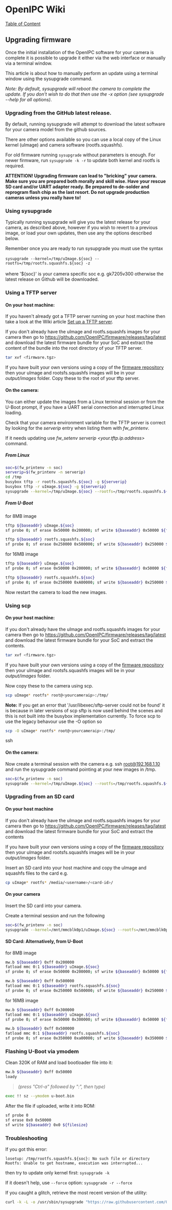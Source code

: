 # OpenIPC Wiki
[Table of Content](../README.md)

Upgrading firmware
------------------
Once the initial installation of the OpenIPC software for your camera is complete it is possible to upgrade it either via the web interface or manually via a terminal window.

This article is about how to manually perform an update using a terminal window using the sysupgrade command.

_Note: By default, sysupgrade will reboot the camera to complete the update. If you don't wish to do that then use the -x option (see sysupgrade --help for all options)_.

### Upgrading from the GitHub latest release.
By default, running sysupgrade will attempt to download the latest software for your camera model from the github sources. 

There are other options available so you can use a local copy of the Linux kernel (uImage) and camera software (rootfs.squashfs).

For old firmware running `sysupgrade` without parameters is enough. For newer firmware, run `sysupgrade -k -r` to update both kernel and rootfs is required.

__ATTENTION! Upgrading firmware can lead to "bricking" your camera. Make sure you are prepared both morally and skill wise. Have your rescue SD card and/or UART adapter ready. Be prepared to de-solder and reprogram flash chip as the last resort. Do not upgrade production cameras unless you really have to!__

### Using sysupgrade
Typically running sysupgrade will give you the latest release for your camera, as described above, however if you wish to revert to a previous image, or load your own updates, then use any the options described below. 

Remember once you are ready to run sysupgrade you must use the syntax </br></br>
`sysupgrade --kernel=/tmp/uImage.${soc} --rootfs=/tmp/rootfs.squashfs.${soc} -z` </br></br>where '${soc}' is your camera specific soc e.g. gk7205v300 
otherwise the latest release on Github will be downloaded.

### Using a TFTP server
#### On your host machine:
If you haven't already got a TFTP server running on your host machine then take a look at the Wiki article [Set up a TFTP server](installation-tftpd.md).

If you don't already have the uImage and rootfs.squashfs images for your camera then go to <https://github.com/OpenIPC/firmware/releases/tag/latest> and download the latest firmware bundle for your SoC and extract the content of the bundle into the root directory of your TFTP server.

```bash
tar xvf <firmware.tgz>
```

If you have built your own versions using a copy of the [firmware repository](https://github.com/OpenIPC/firmware) then your uImage and rootsfs.squashfs images will be in your _output/images_ folder. Copy these to the root of your tftp server.

#### On the camera:
You can either update the images from a Linux terminal session or from the U-Boot prompt, if you have a UART serial connection and interrupted Linux loading.

Check that your camera environment variable for the TFTP server is correct by looking for the _serverip_ entry when listing them with _fw_printenv_.

If it needs updating use _fw_setenv serverip <your.tftp.ip.address>_ command.

##### From Linux
```bash
soc=$(fw_printenv -n soc)
serverip=$(fw_printenv -n serverip)
cd /tmp
busybox tftp -r rootfs.squashfs.${soc} -g ${serverip}
busybox tftp -r uImage.${soc} -g ${serverip}
sysupgrade --kernel=/tmp/uImage.${soc} --rootfs=/tmp/rootfs.squashfs.${soc} -z
```

##### From U-Boot

for 8MB image

```bash
tftp ${baseaddr} uImage.${soc}
sf probe 0; sf erase 0x50000 0x200000; sf write ${baseaddr} 0x50000 ${filesize}

tftp ${baseaddr} rootfs.squashfs.${soc}
sf probe 0; sf erase 0x250000 0x500000; sf write ${baseaddr} 0x250000 ${filesize}
```

for 16MB image

```bash
tftp ${baseaddr} uImage.${soc}
sf probe 0; sf erase 0x50000 0x200000; sf write ${baseaddr} 0x50000 ${filesize}

tftp ${baseaddr} rootfs.squashfs.${soc}
sf probe 0; sf erase 0x250000 0xA00000; sf write ${baseaddr} 0x250000 ${filesize}
```

Now restart the camera to load the new images.

### Using scp
#### On your host machine:
If you don't already have the uImage and rootfs.squashfs images for your camera then go to <https://github.com/OpenIPC/firmware/releases/tag/latest> and download the latest firmware bundle for your SoC and extract the contents.

```bash
tar xvf <firmware.tgz>
```

If you have built your own versions using a copy of the [firmware repository](https://github.com/OpenIPC/firmware) then your uImage and rootsfs.squashfs images will be in your _output/images_ folder.

Now copy these to the camera using scp.

```bash
scp uImage* rootfs* root@<yourcameraip>:/tmp/
```

**Note:** If you get an error that '/usr/libexec/sftp-server could not be found' it is because in later versions of scp sftp is now used behind the scenes and this is not built into the busybox implementation currently. To force scp to use the legacy behavour use the -O option so 
```bash
scp -O uImage* rootfs* root@<yourcameraip>:/tmp/
```
ssh
#### On the camera:
Now create a terminal session with the camera e.g. ssh root@192.168.1.10 and run the sysupgrade command pointing at your new images in /tmp.

```bash
soc=$(fw_printenv -n soc)
sysupgrade --kernel=/tmp/uImage.${soc} --rootfs=/tmp/rootfs.squashfs.${soc} -z
```

### Upgrading from an SD card
#### On your host machine
If you don't already have the uImage and rootfs.squashfs images for your camera then go to <https://github.com/OpenIPC/firmware/releases/tag/latest> and download the latest firmware bundle for your SoC and extract the contents

If you have built your own versions using a copy of the [firmware repository](https://github.com/OpenIPC/firmware) then your uImage and rootsfs.squashfs images will be in your _output/images_ folder.

Insert an SD card into your host machine and copy the uImage and squashfs files to the card e.g.

```bash
cp uImage* rootfs* /media/<username>/<card-id>/
```

#### On your camera
Insert the SD card into your camera.

Create a terminal session and run the following

```bash
soc=$(fw_printenv -n soc)
sysupgrade --kernel=/mnt/mmcblk0p1/uImage.${soc} --rootfs=/mnt/mmcblk0p1/rootfs.squashfs.${soc} --force_ver -z
```

#### SD Card: Alternatively, from U-Boot

for 8MB image

```bash
mw.b ${baseaddr} 0xff 0x200000
fatload mmc 0:1 ${baseaddr} uImage.${soc}
sf probe 0; sf erase 0x50000 0x200000; sf write ${baseaddr} 0x50000 ${filesize}

mw.b ${baseaddr} 0xff 0x500000
fatload mmc 0:1 ${baseaddr} rootfs.squashfs.${soc}
sf probe 0; sf erase 0x250000 0x500000; sf write ${baseaddr} 0x250000 ${filesize}
```

for 16MB image

```bash
mw.b ${baseaddr} 0xff 0x300000
fatload mmc 0:1 ${baseaddr} uImage.${soc}
sf probe 0; sf erase 0x50000 0x300000; sf write ${baseaddr} 0x50000 ${filesize}

mw.b ${baseaddr} 0xff 0x500000
fatload mmc 0:1 ${baseaddr} rootfs.squashfs.${soc}
sf probe 0; sf erase 0x350000 0xa00000; sf write ${baseaddr} 0x350000 ${filesize}
```

### Flashing U-Boot via ymodem

Clean 320K of RAM and load bootloader file into it:

```bash
mw.b ${baseaddr} 0xff 0x50000
loady
```

> _(press "Ctrl-a" followed by ":", then type)_

```bash
exec !! sz --ymodem u-boot.bin
```

After the file if uploaded, write it into ROM:

```bash
sf probe 0
sf erase 0x0 0x50000
sf write ${baseaddr} 0x0 ${filesize}
```

### Troubleshooting

If you got this error:

```console
losetup: /tmp/rootfs.squashfs.${soc}: No such file or directory
Rootfs: Unable to get hostname, execution was interrupted...
```

then try to update only kernel first:
`sysupgrade -k`

If it doesn't help, use `--force` option:
`sysupgrade -r --force`

If you caught a glitch, retrieve the most recent version of the utility:

```bash
curl -k -L -o /usr/sbin/sysupgrade "https://raw.githubusercontent.com/OpenIPC/firmware/master/general/overlay/usr/sbin/sysupgrade"
```
